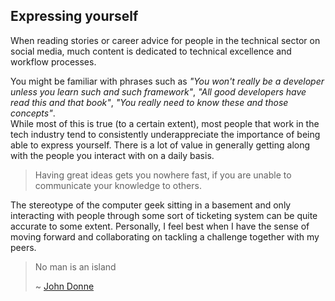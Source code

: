 ## Expressing yourself

When reading stories or career advice for people in the technical sector on social media,
much content is dedicated to technical excellence and workflow processes.

You might be familiar with phrases such as _"You won't really be a developer unless you learn such and such framework"_,
_"All good developers have read this and that book"_, _"You really need to know these and those concepts"_.  
While most of this is true (to a certain extent), most people that work in the tech industry
 tend to consistently underappreciate the importance of being able to express yourself.
There is a lot of value in generally getting along with the people you interact with on a daily basis.

> Having great ideas gets you nowhere fast, if you are unable to communicate your knowledge to others.

The stereotype of the computer geek sitting in a basement and only interacting with people through 
some sort of ticketing system can be quite accurate to some extent. 
Personally, I feel best when I have the sense of moving forward and collaborating on tackling a 
challenge together with my peers.

> No man is an island
>
> ~ [John Donne](https://nosweatshakespeare.com/literature/best-english-authors/john-donne-bio/)


